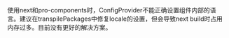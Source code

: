 使用next和pro-components时，ConfigProvider不能正确设置组件内部的语言。建议在transpilePackages中修复locale的设置，但会导致next build时占用内存过多。目前没有更好的解决方案。
